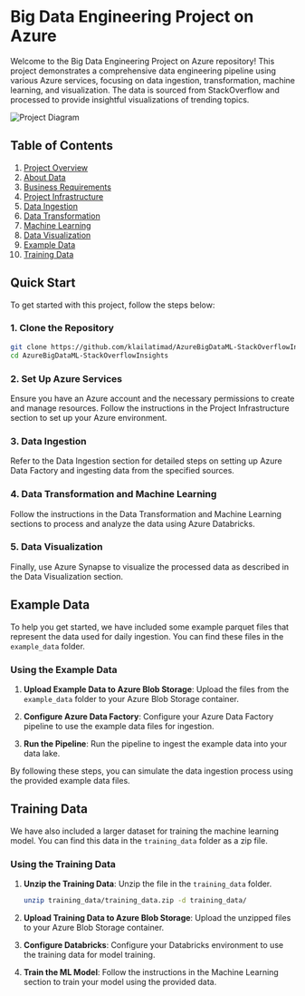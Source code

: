 # Big Data Engineering Project on Azure

Welcome to the Big Data Engineering Project on Azure repository! This project demonstrates a comprehensive data engineering pipeline using various Azure services, focusing on data ingestion, transformation, machine learning, and visualization. The data is sourced from StackOverflow and processed to provide insightful visualizations of trending topics.

![Project Diagram](https://github.com/klailatimad/AzureBigDataML-StackOverflowInsights/assets/122483291/f3f7b042-4f31-4222-9338-fa6c5f63aa3a)

## Table of Contents

1. [Project Overview](./1_project_overview/README.md)
2. [About Data](./2_about_data/README.md)
3. [Business Requirements](./3_business_requirements/README.md)
4. [Project Infrastructure](./4_project_infrastructure/README.md)
5. [Data Ingestion](./5_data_ingestion/README.md)
6. [Data Transformation](./6_data_transformation/README.md)
7. [Machine Learning](./7_machine_learning/README.md)
8. [Data Visualization](./8_data_visualization/README.md)
9. [Example Data](#example-data)
10. [Training Data](#training-data)

## Quick Start

To get started with this project, follow the steps below:

### 1. Clone the Repository

```sh
git clone https://github.com/klailatimad/AzureBigDataML-StackOverflowInsights.git
cd AzureBigDataML-StackOverflowInsights
```
### 2. Set Up Azure Services

Ensure you have an Azure account and the necessary permissions to create and manage resources. Follow the instructions in the Project Infrastructure section to set up your Azure environment.

### 3. Data Ingestion

Refer to the Data Ingestion section for detailed steps on setting up Azure Data Factory and ingesting data from the specified sources.

### 4. Data Transformation and Machine Learning

Follow the instructions in the Data Transformation and Machine Learning sections to process and analyze the data using Azure Databricks.

### 5. Data Visualization

Finally, use Azure Synapse to visualize the processed data as described in the Data Visualization section.


## Example Data

To help you get started, we have included some example parquet files that represent the data used for daily ingestion. You can find these files in the `example_data` folder.

### Using the Example Data

1.  **Upload Example Data to Azure Blob Storage**: Upload the files from the `example_data` folder to your Azure Blob Storage container.
    
2.  **Configure Azure Data Factory**: Configure your Azure Data Factory pipeline to use the example data files for ingestion.
    
3.  **Run the Pipeline**: Run the pipeline to ingest the example data into your data lake.

By following these steps, you can simulate the data ingestion process using the provided example data files.


## Training Data

We have also included a larger dataset for training the machine learning model. You can find this data in the `training_data` folder as a zip file.

### Using the Training Data

1.  **Unzip the Training Data**: Unzip the file in the `training_data` folder.
    
    ```sh   
    unzip training_data/training_data.zip -d training_data/ 
    ```
2.  **Upload Training Data to Azure Blob Storage**: Upload the unzipped files to your Azure Blob Storage container.
    
3.  **Configure Databricks**: Configure your Databricks environment to use the training data for model training.
    
4.  **Train the ML Model**: Follow the instructions in the Machine Learning section to train your model using the provided data.